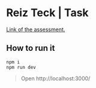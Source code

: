 # Reiz Teck | Task

[Link of the assessment.](./task.pdf) 

## How to run it

```
npm i
npm run dev
```

> Open http://localhost:3000/